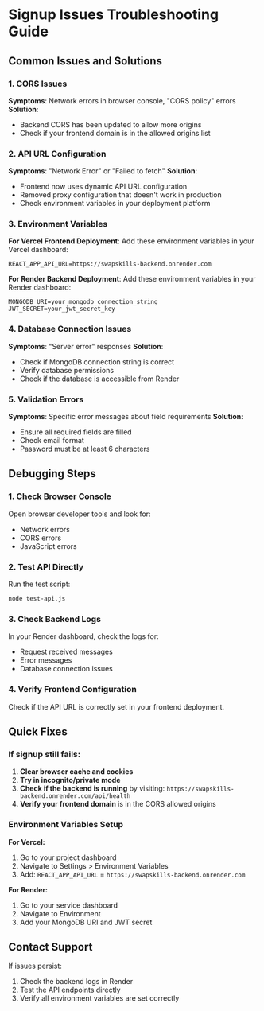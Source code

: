 # Signup Issues Troubleshooting Guide

## Common Issues and Solutions

### 1. CORS Issues
**Symptoms**: Network errors in browser console, "CORS policy" errors
**Solution**: 
- Backend CORS has been updated to allow more origins
- Check if your frontend domain is in the allowed origins list

### 2. API URL Configuration
**Symptoms**: "Network Error" or "Failed to fetch"
**Solution**:
- Frontend now uses dynamic API URL configuration
- Removed proxy configuration that doesn't work in production
- Check environment variables in your deployment platform

### 3. Environment Variables
**For Vercel Frontend Deployment**:
Add these environment variables in your Vercel dashboard:
```
REACT_APP_API_URL=https://swapskills-backend.onrender.com
```

**For Render Backend Deployment**:
Add these environment variables in your Render dashboard:
```
MONGODB_URI=your_mongodb_connection_string
JWT_SECRET=your_jwt_secret_key
```

### 4. Database Connection Issues
**Symptoms**: "Server error" responses
**Solution**:
- Check if MongoDB connection string is correct
- Verify database permissions
- Check if the database is accessible from Render

### 5. Validation Errors
**Symptoms**: Specific error messages about field requirements
**Solution**:
- Ensure all required fields are filled
- Check email format
- Password must be at least 6 characters

## Debugging Steps

### 1. Check Browser Console
Open browser developer tools and look for:
- Network errors
- CORS errors
- JavaScript errors

### 2. Test API Directly
Run the test script:
```bash
node test-api.js
```

### 3. Check Backend Logs
In your Render dashboard, check the logs for:
- Request received messages
- Error messages
- Database connection issues

### 4. Verify Frontend Configuration
Check if the API URL is correctly set in your frontend deployment.

## Quick Fixes

### If signup still fails:

1. **Clear browser cache and cookies**
2. **Try in incognito/private mode**
3. **Check if the backend is running** by visiting: `https://swapskills-backend.onrender.com/api/health`
4. **Verify your frontend domain** is in the CORS allowed origins

### Environment Variables Setup

**For Vercel:**
1. Go to your project dashboard
2. Navigate to Settings > Environment Variables
3. Add: `REACT_APP_API_URL` = `https://swapskills-backend.onrender.com`

**For Render:**
1. Go to your service dashboard
2. Navigate to Environment
3. Add your MongoDB URI and JWT secret

## Contact Support

If issues persist:
1. Check the backend logs in Render
2. Test the API endpoints directly
3. Verify all environment variables are set correctly 